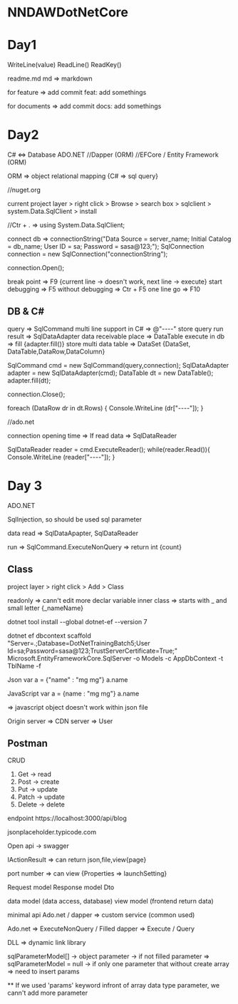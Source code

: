 # NNDAWDotNetCore

Day1
============
WriteLine(value)
ReadLine()
ReadKey()

readme.md
md => markdown

for feature => add commit
feat: add somethings

for documents => add commit
docs: add somethings

Day2
==========
C# <=> Database
ADO.NET
//Dapper (ORM)
//EFCore / Entity Framework (ORM)

ORM => object relational mapping {C# => sql query}

//nuget.org

current project layer > right click > Browse > search box > sqlclient > system.Data.SqlClient > install

//Ctr + . => using System.Data.SqlClient;

connect db => connectionString("Data Source = server_name; Initial Catalog = db_name; User ID = sa; Password = sasa@123;");
SqlConnection connection = new SqlConnection("connectionString");

connection.Open();

break point => F9 {current line -> doesn't work, next line -> execute}
start debugging => F5
without debugging => Ctr + F5
one line go => F10

DB & C#
-------------------
query => SqlCommand
multi line support in C# => @"----"
store query run result => SqlDataAdapter
data receivable place => DataTable
execute in db => fill {adapter.fill()}
store multi data table => DataSet
{DataSet, DataTable,DataRow,DataColumn}

SqlCommand cmd = new SqlCommand(query,connection);
SqlDataAdapter adapter = new SqlDataAdapter(cmd);
DataTable dt = new DataTable();
adapter.fill(dt);

connection.Close();

foreach (DataRow dr in dt.Rows)
{
	Console.WriteLine (dr["----"]);
}

//ado.net

connection opening time => If read data => SqlDataReader

SqlDataReader reader = cmd.ExecuteReader();
while(reader.Read()){
	Console.WriteLine (reader["----"]);
}

Day 3
===========

ADO.NET

SqlInjection, so should be used sql parameter

data read  => SqlDataApapter, SqlDataReader

run => SqlCommand.ExecuteNonQuery => return int {count}

Class 
--------
project layer > right click > Add > Class

readonly => cann't edit more
declar variable inner class => starts with _ and small letter {_nameName}

dotnet tool install --global dotnet-ef --version 7

dotnet ef dbcontext scaffold "Server=.;Database=DotNetTrainingBatch5;User Id=sa;Password=sasa@123;TrustServerCertificate=True;" Microsoft.EntityFrameworkCore.SqlServer -o Models -c AppDbContext -t TblName -f

Json
var a = {"name" : "mg mg"}
a.name

JavaScript
var a = {name : "mg mg"}
a.name

=> javascript object doesn't work within json file

Origin server => CDN server => User

Postman
-----------
CRUD
1. Get		-> read
2. Post		-> create
3. Put		-> update 
4. Patch	-> update 
5. Delete	-> delete

endpoint
https://localhost:3000/api/blog

jsonplaceholder.typicode.com


Open api -> swagger 

IActionResult => can return json,file,view{page}

port number => can view {Properties => launchSetting}

Request model
Response model
Dto

data model (data access, database)
view model (frontend return data)

minimal api
Ado.net / dapper => custom service (common used)

Ado.net => ExecuteNonQuery / Filled
dapper => Execute / Query

DLL => dynamic link library

sqlParameterModel[]
-> object parameter
-> if not filled parameter => sqlParameterModel = null
-> if only one parameter that without create array => need to insert params

** If we used 'params' keyword infront of array data type parameter, we cann't add more parameter